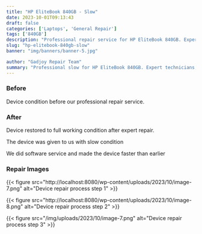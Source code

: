 ```yaml
---
title: "HP EliteBook 840GB - Slow"
date: 2023-10-01T09:13:43
draft: false
categories: ['Laptops', 'General Repair']
tags: ['840GB']
description: "Professional repair service for HP EliteBook 840GB. Expert diagnosis and quality repairs in Bangalore."
slug: "hp-elitebook-840gb-slow"
banner: "img/banners/banner-5.jpg"

author: "Gadjoy Repair Team"
summary: "Professional slow for HP EliteBook 840GB. Expert technicians, quality parts, warranty included."
---
```


### Before

Device condition before our professional repair service.

### After

Device restored to full working condition after expert repair.

The device was given to us with slow condition

We did software service and made the device faster than earlier

### Repair Images

{{< figure src="http://localhost:8080/wp-content/uploads/2023/10/image-7.png" alt="Device repair process step 1" >}}

{{< figure src="http://localhost:8080/wp-content/uploads/2023/10/image-8.png" alt="Device repair process step 2" >}}

{{< figure src="/img/uploads/2023/10/image-7.png" alt="Device repair process step 3" >}}

